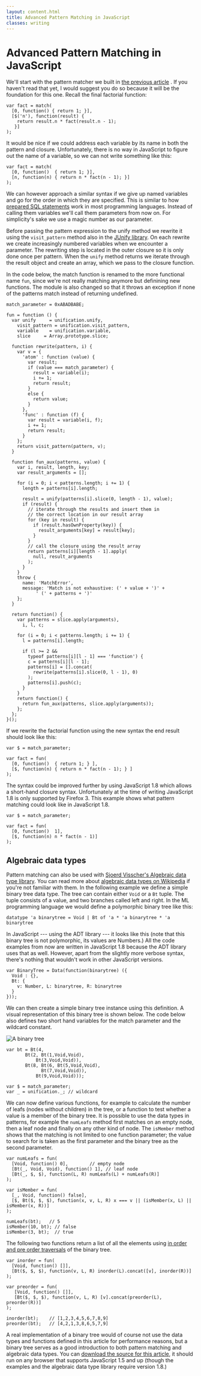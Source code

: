 ```yaml
---
layout: content.html
title: Advanced Pattern Matching in JavaScript
classes: writing
---
```


# Advanced Pattern Matching in JavaScript

We'll start with the pattern matcher we built in [the previous article](pattern-matching.html) . If you haven't read that yet, I would suggest you do so because it will be the foundation for this one. Recall the final factorial function:

```
var fact = match(
  [0, function() { return 1; }],
  [$('n'), function(result) {
    return result.n * fact(result.n - 1);
   }]
);
```

It would be nice if we could address each variable by its name in both the pattern and closure. Unfortunately, there is no way in JavaScript to figure out the name of a variable, so we can not write something like this:

```
var fact = match(
  [0, function()  { return 1; }],
  [n, function(n) { return n * fact(n - 1); }]
);
```

We can however approach a similar syntax if we give up named variables and go for the order in which they are specified. This is similar to how [prepared <abbr>SQL</abrr> statements](http://java.sun.com/docs/books/tutorial/jdbc/basics/prepared.html) work in most programming languages. Instead of calling them variables we'll call them parameters from now on. For simplicity's sake we use a magic number as our parameter.

Before passing the pattern expression to the unify method we rewrite it using the `visit_pattern` method also in the [JUnify library](../projects/junify/). On each rewrite we create increasingly numbered variables when we encounter a parameter. The rewriting step is located in the outer closure so it is only done once per pattern. When the `unify` method returns we iterate through the result object and create an array, which we pass to the closure function.

In the code below, the match function is renamed to the more functional name `fun`, since we're not really matching anymore but definining new functions. The module is also changed so that it throws an exception if none of the patterns match instead of returning undefined.

```
match_parameter = 0xABADBABE;

fun = function () {
  var unify     = unification.unify,
    visit_pattern = unification.visit_pattern,
    variable    = unification.variable,
    slice     = Array.prototype.slice;

  function rewrite(pattern, i) {
    var v = {
      'atom' : function (value) {
        var result;
        if (value === match_parameter) {
          result = variable(i);
          i += 1;
          return result;
        }
        else {
          return value;
        }
      },
      'func' : function (f) {
        var result = variable(i, f);
        i += 1;
        return result;
      }
    };
    return visit_pattern(pattern, v);
  }

  function fun_aux(patterns, value) {
    var i, result, length, key;
    var result_arguments = [];

    for (i = 0; i < patterns.length; i += 1) {
      length = patterns[i].length;

      result = unify(patterns[i].slice(0, length - 1), value);
      if (result) {
        // iterate through the results and insert them in
        // the correct location in our result array
        for (key in result) {
          if (result.hasOwnProperty(key)) {
            result_arguments[key] = result[key];
          }
        }
        // call the closure using the result array
        return patterns[i][length - 1].apply(
          null, result_arguments
        );
      }
    }
    throw {
      name: 'MatchError',
      message: 'Match is not exhaustive: (' + value + ')' +
           ' (' + patterns + ')'
    };
  }

  return function() {
    var patterns = slice.apply(arguments),
      i, l, c;

    for (i = 0; i < patterns.length; i += 1) {
      l = patterns[i].length;

      if (l >= 2 &&
        typeof patterns[i][l - 1] === 'function') {
        c = patterns[i][l - 1];
        patterns[i] = [].concat(
          rewrite(patterns[i].slice(0, l - 1), 0)
        );
        patterns[i].push(c);
      }
    }
    return function() {
      return fun_aux(patterns, slice.apply(arguments));
    };
  };
}();
```

If we rewrite the factorial function using the new syntax the end result should look like this:

```
var $ = match_parameter;

var fact = fun(
  [0, function()  { return 1; } ],
  [$, function(n) { return n * fact(n - 1); } ]
);
```

The syntax could be improved further by using JavaScript 1.8 which allows a short-hand closure syntax. Unfortunately at the time of writing JavaScript 1.8 is only supported by Firefox 3. This example shows what pattern matching could look like in JavaScript 1.8.

```
var $ = match_parameter;

var fact = fun(
  [0, function()  1],
  [$, function(n) n * fact(n - 1)]
);
```

## Algebraic data types

Pattern matching can also be used with [Sjoerd Visscher's Algebraic data type library](http://w3future.com/weblog/stories/2008/06/16/adtinjs.xml). You can read more about [algebraic data types on Wikipedia](http://en.wikipedia.org/wiki/Algebraic_data_type) if you're not familiar with them. In the following example we define a simple binary tree data type. The tree can contain either `Void` or a `Bt` tuple. The tuple consists of a value, and two branches called left and right. In the ML programming language we would define a polymorphic binary tree like this:

```
datatype 'a binarytree = Void | Bt of 'a * 'a binarytree * 'a binarytree
```

In JavaScript --- using the <abbr>ADT</abbr> library --- it looks like this (note that this binary tree is not polymorphic, its values are Numbers.) All the code examples from now are written in JavaScript 1.8 because the <abbr>ADT</abbr> library uses that as well. However, apart from the slightly more verbose syntax, there's nothing that wouldn't work in other JavaScript versions.

```
var BinaryTree = Data(function(binarytree) ({
  Void : {},
  Bt: {
    v: Number, L: binarytree, R: binarytree
  }
}));
```

We can then create a simple binary tree instance using this definition. A visual representation of this binary tree is shown below. The code below also defines two short hand variables for the match parameter and the wildcard constant.

![A binary tree](/assets/images/btree.svg)

```
var bt = Bt(4,
       Bt(2, Bt(1,Void,Void),
           Bt(3,Void,Void)),
       Bt(8, Bt(6, Bt(5,Void,Void),
             Bt(7,Void,Void)),
           Bt(9,Void,Void)));

var $ = match_parameter;
var _ = unification._; // wildcard
```

We can now define various functions, for example to calculate the number of leafs (nodes without children) in the tree, or a function to test whether a value is a member of the binary tree. It is possible to use the data types in patterns, for example the `numLeafs` method first matches on an empty node, then a leaf node and finally on any other kind of node. The `isMember` method shows that the matching is not limited to one function parameter; the value to search for is taken as the first parameter and the binary tree as the second parameter.

```
var numLeafs = fun(
  [Void, function() 0],        // empty node
  [Bt(_, Void, Void), function() 1], // leaf node
  [Bt(_, $, $), function(L, R) numLeafs(L) + numLeafs(R)]
);

var isMember = fun(
  [_, Void, function() false],
  [$, Bt($, $, $), function(x, v, L, R) x === v || (isMember(x, L) || isMember(x, R))]
);

numLeafs(bt);   // 5
isMember(10, bt); // false
isMember(3, bt);  // true
```

The following two functions return a list of all the elements using [in order and pre order traversals](http://en.wikipedia.org/wiki/Tree_traversal#Traversal_methods) of the binary tree.

```
var inorder = fun(
  [Void, function() []],
  [Bt($, $, $), function(v, L, R) inorder(L).concat([v], inorder(R))]
);

var preorder = fun(
   [Void, function() []],
   [Bt($, $, $), function(v, L, R) [v].concat(preorder(L), preorder(R))]
);

inorder(bt);    // [1,2,3,4,5,6,7,8,9]
preorder(bt);   // [4,2,1,3,8,6,5,7,9]
```

A real implementation of a binary tree would of course not use the data types and functions defined in this article for performance reasons, but a binary tree serves as a good introduction to both pattern matching and algebraic data types. You can [download the source for this article](fun.js), it should run on any browser that supports JavaScript 1.5 and up (though the examples and the algebraic data type library require version 1.8.)
